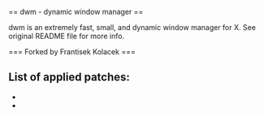 == dwm - dynamic window manager ==

dwm is an extremely fast, small, and dynamic window manager for X. See original README file for more info.

=== Forked by Frantisek Kolacek ===


List of applied patches:
- 
- 
- 
